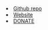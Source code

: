 * [<i class="fa-solid fab fa-github" style="margin-right:4px;"></i>Github repo](https://github.com/STICKnoLOGIC/First-Accord)
* [<i class="fa-solid fab fa-website" style="margin-right:4px;"></i>Website](https://First-Accord.js.org)
* [<i class="fa-solid fa-fire" style="margin-right:4px;"></i>DONATE](https://buymeacoffee.com/STICKnoLOGIC)